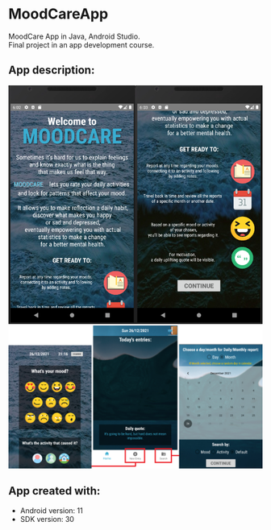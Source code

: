 # MoodCareApp

MoodCare App in Java, Android Studio.<br />
Final project in an app development course. <br />

## App description:
<img src = "AppPictures/entry page.png">
<img src = "AppPictures/features.png">

## App created with:
* Android version: 11
* SDK version: 30

